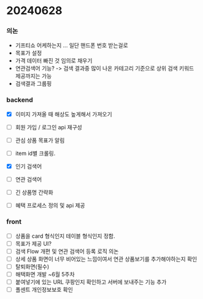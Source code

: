 # 20240628

### 의논
- 기프티쇼 어케하는지 ... 일단 핸드폰 번호 받는걸로
- 목표가 설정
- 가격 데이터 빠진 것 임의로 채우기
- 연관검색어 기능? -> 검색 결과중 많이 나온 카테고리 기준으로 상위 검색 키워드 제공까지는 가능
- 검색결과 그룹핑
  

### backend
- [x] 이미지 가져올 때 해상도 높게해서 가져오기
- [ ] 회원 가입 / 로그인 api 재구성
- [ ] 관심 상품 목표가 알림 
- [ ] item id별 크롤링.
- [x] 인기 검색어
- [ ] 연관 검색어
- [ ] 긴 상품명 간략화
- [ ] 혜택 프로세스 정의 및 api 제공
      
       


### front 
- [ ] 상품을 card 형식인지 테이블 형식인지 정함.
- [ ] 목표가 제공 UI?
- [ ] 검색 Flow 개편 및 연관 검색어 등록 로직 의논
- [ ] 상세 상품 화면이 너무 비어있는 느낌이여서 연관 상품보기를 추가해야하는지 확인
- [ ] 탈퇴화면(필수)
- [ ] 해택화면 개발 ~6월 5주차
- [ ] 붙여넣기에 있는 URL 쿠팡인지 확인하고 서버에 보내주는 기능 추가
- [ ] 폴센트 개인정보보호 확인
